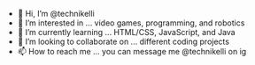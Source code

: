 - 👋 Hi, I’m @technikelli
- 👀 I’m interested in ... video games, programming, and robotics
- 🌱 I’m currently learning ... HTML/CSS, JavaScript, and Java
- 💞️ I’m looking to collaborate on ... different coding projects
- 📫 How to reach me ... you can message me @technikelli on ig 

<!---
technikelli/technikelli is a ✨ special ✨ repository because its `README.md` (this file) appears on your GitHub profile.
You can click the Preview link to take a look at your changes.
--->
